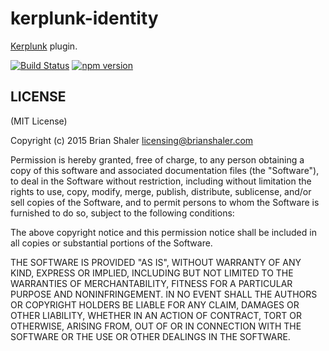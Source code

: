 # kerplunk-identity

[Kerplunk](https://github.com/brianshaler/kerplunk) plugin. 

[![Build Status](https://travis-ci.org/brianshaler/kerplunk-identity.svg)](https://travis-ci.org/brianshaler/kerplunk-identity)
[![npm version](https://img.shields.io/npm/v/kerplunk-identity.svg)](https://www.npmjs.com/package/kerplunk-identity)

## LICENSE

(MIT License)

Copyright (c) 2015 Brian Shaler <licensing@brianshaler.com>

Permission is hereby granted, free of charge, to any person obtaining
a copy of this software and associated documentation files (the
"Software"), to deal in the Software without restriction, including
without limitation the rights to use, copy, modify, merge, publish,
distribute, sublicense, and/or sell copies of the Software, and to
permit persons to whom the Software is furnished to do so, subject to
the following conditions:

The above copyright notice and this permission notice shall be
included in all copies or substantial portions of the Software.

THE SOFTWARE IS PROVIDED "AS IS", WITHOUT WARRANTY OF ANY KIND,
EXPRESS OR IMPLIED, INCLUDING BUT NOT LIMITED TO THE WARRANTIES OF
MERCHANTABILITY, FITNESS FOR A PARTICULAR PURPOSE AND
NONINFRINGEMENT. IN NO EVENT SHALL THE AUTHORS OR COPYRIGHT HOLDERS BE
LIABLE FOR ANY CLAIM, DAMAGES OR OTHER LIABILITY, WHETHER IN AN ACTION
OF CONTRACT, TORT OR OTHERWISE, ARISING FROM, OUT OF OR IN CONNECTION
WITH THE SOFTWARE OR THE USE OR OTHER DEALINGS IN THE SOFTWARE.